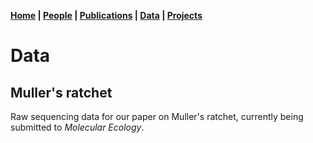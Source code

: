 **[Home](index.html) | [People](people.html) | [Publications](publications.html) | [Data](data.html) | [Projects](projects.html)**

# Data
## Muller's ratchet
Raw sequencing data for our paper on Muller's ratchet, currently being submitted to *Molecular Ecology*.